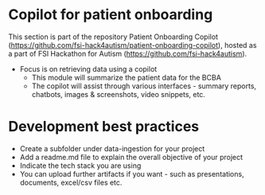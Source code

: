 # Copilot for patient onboarding
This section is part of the repository Patient Onboarding Copilot (https://github.com/fsi-hack4autism/patient-onboarding-copilot), hosted as a part of FSI Hackathon for Autism (https://github.com/fsi-hack4autism).

* Focus is on retrieving data using a copilot
  * This module will summarize the patient data for the BCBA
  * The copilot will assist through various interfaces - summary reports, chatbots, images & screenshots, video snippets, etc.

# Development best practices
* Create a subfolder under data-ingestion for your project
* Add a readme.md file to explain the overall objective of your project
* Indicate the tech stack you are using
* You can upload further artifacts if you want - such as presentations, documents, excel/csv files etc.